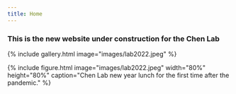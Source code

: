 ```yaml
---
title: Home
---
```


### This is the new website under construction for the Chen Lab


{%
  include gallery.html
  image="images/lab2022.jpeg"
%}

{%
  include figure.html
  image="images/lab2022.jpeg"
  width="80%"
  height="80%"
  caption="Chen Lab new year lunch for the first time after the pandemic."
%}
